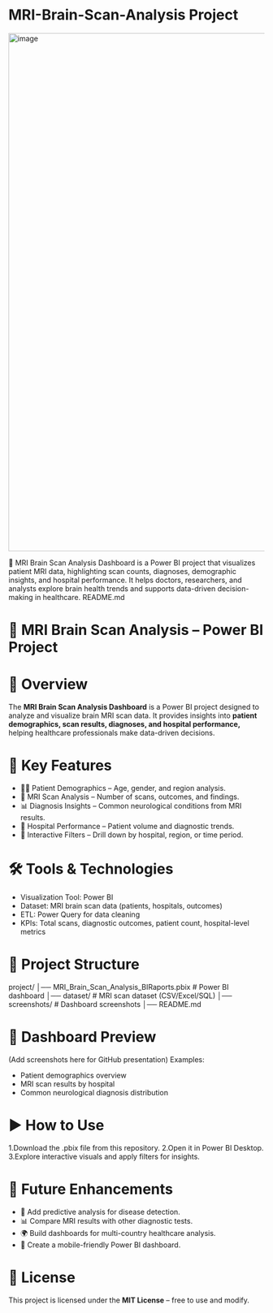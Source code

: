 # MRI-Brain-Scan-Analysis  Project
<img width="1920" height="1021" alt="image" src="https://github.com/user-attachments/assets/61f7ba6c-5ece-4c67-a506-431d0403ea0c" />

🧠 MRI Brain Scan Analysis Dashboard is a Power BI project that visualizes patient MRI data, highlighting scan counts, diagnoses, demographic insights, and hospital performance. It helps doctors, researchers, and analysts explore brain health trends and supports data-driven decision-making in healthcare. README.md

# 🧠 MRI Brain Scan Analysis – Power BI Project

# 📖 Overview
The **MRI Brain Scan Analysis Dashboard** is a Power BI project designed to analyze and visualize brain MRI scan data.
It provides insights into **patient demographics, scan results, diagnoses, and hospital performance,** helping healthcare professionals make data-driven decisions.

# 🚀 Key Features
+ 👨‍⚕️ Patient Demographics – Age, gender, and region analysis.
+ 🧠 MRI Scan Analysis – Number of scans, outcomes, and findings.
+ 📊 Diagnosis Insights – Common neurological conditions from MRI results.
+ 🏥 Hospital Performance – Patient volume and diagnostic trends.
+ 🔎 Interactive Filters – Drill down by hospital, region, or time period.

 # 🛠️ Tools & Technologies
+ Visualization Tool: Power BI
+ Dataset: MRI brain scan data (patients, hospitals, outcomes)
+ ETL: Power Query for data cleaning
+ KPIs: Total scans, diagnostic outcomes, patient count, hospital-level metrics

# 📂 Project Structure
project/ │── MRI_Brain_Scan_Analysis_BIRaports.pbix # Power BI dashboard │── dataset/ # MRI scan dataset (CSV/Excel/SQL) │── screenshots/ # Dashboard screenshots │── README.md

# 📸 Dashboard Preview
(Add screenshots here for GitHub presentation)
Examples:

+ Patient demographics overview
+ MRI scan results by hospital
+ Common neurological diagnosis distribution

# ▶️ How to Use
1.Download the .pbix file from this repository.
2.Open it in Power BI Desktop.
3.Explore interactive visuals and apply filters for insights.

# 🔮 Future Enhancements
+ 🧠 Add predictive analysis for disease detection.
+ 📊 Compare MRI results with other diagnostic tests.
+ 🌍 Build dashboards for multi-country healthcare analysis.
+ 📱 Create a mobile-friendly Power BI dashboard.

# 📜 License
This project is licensed under the **MIT License** – free to use and modify.


